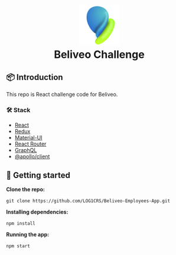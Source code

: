 <h1 align="center" style="padding-top: 30px"> <img src="https://github.com/LOG1CRS/Beliveo-Employees-App/blob/55066311958c0581f28390110f48832404b62620/public/beliveo-icon.png" /><br />Beliveo Challenge</h1>

## 📦 Introduction

This repo is React challenge code for Beliveo.

### 🛠 Stack

- [React](https://es.reactjs.org/)
- [Redux](https://react-redux.js.org/)
- [Material-UI](https://material-ui.com/)
- [React Router](https://reactrouter.com/web/guides/quick-start)
- [GraphQL](https://graphql.org/)
- [@apollo/client](https://www.apollographql.com/docs/)

## 🚀 Getting started

**Clone the repo:**

    git clone https://github.com/LOG1CRS/Beliveo-Employees-App.git

**Installing dependencies:**

    npm install

**Running the app:**

    npm start
